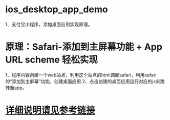 # ios_desktop_app_demo
1、支付宝小程序，添加桌面应用实现原理。
# 原理：Safari-添加到主屏幕功能 + App URL scheme 轻松实现
1、程序内容创建一个web站点，利用这个站点的html调起safari，利用safari的“添加到主屏幕”功能，创建桌面应用
2、点击创建的桌面应用运行对应的js来跳转至app。
# [详细说明请见参考链接](https://github.com/lijianfeigeek/iOS-desktop)
